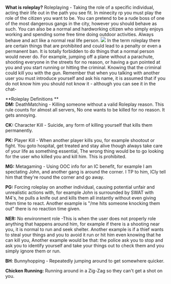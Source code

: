 **What is roleplay?**
Roleplaying - Taking the role of a specific individual, acting their life out in the path you see fit.
In minecity rp you must play the role of the citizen you want to be.
You can pretend to be a rude boss of one of the most dangerous gangs in the city, however you should behave as such.
You can also be a normal and hardworking citizen who simply enjoys working and spending some free time doing outdoor activities.
Always behave and act like a normal real life person.
![](https://i.ytimg.com/vi/5m7eTtKCXBA/maxresdefault.jpg)
In the term roleplay there are certain things that are prohibited and could lead to a penalty or even a permanent ban.
It is totally forbidden to do things that a normal person would never do.
For example, jumping off a plane without a parachute, shooting everyone in the streets for no reason, or having a gun pointed at you and you start running or hitting the criminal. Knowing that the criminal could kill you with the gun.
Remember that when you talking with another user you must introduce yourself and ask his name, it is assumed that if you do not know him you should not know it - although you can see it in the chat-

**Roleplay Definitions   **                                                                                             
**DM:** DeathMatching - Killing someone without a valid Roleplay reason. This rule counts for almost all servers, No one wants to be killed for no reason. It gets annoying.

**CK:** Character Kill - Suicide, any form of killing yourself that kills them permanently.

**PK:** Player Kill - When another player kills you, for example shootout or fight. You goto hospital, get treated and stay alive though always take care of your life as something essential, The wrong thing would be to go looking for the user who killed you and kill him. This is prohibited.

**MG:** Metagaming - Using OOC info for an IC benefit, for example I am spectating John, and another gang is around the corner. I TP to him, ICly tell him that they're round the corner and go away.

**PG:** Forcing roleplay on another individual, causing potential unfair and unrealistic actions with, for example John is surrounded by SWAT with M4's, he pulls a knife out and kills them all instantly without even giving them time to react. Another example is "/me hits someone knocking them out" there is no reaction time given.

**NER:** No environment role -This is when the user does not properly role anything that happens around him, for example if there is a shooting near you, it is normal to run and seek shelter. Another example is if a thief wants to steal your things and you to avoid it run or hit him even knowing that he can kill you, Another example would be that: the police ask you to stop and ask you to identify yourself and take your things out to check them and you simply ignore them or run.

**BH**: Bunnyhopping - Repeatedly jumping around to get somewhere quicker.

**Chicken Running:** Running around in a Zig-Zag so they can't get a shot on you.
